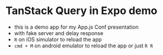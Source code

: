 # TanStack Query in Expo demo

- this is a demo app for my App.js Conf presentation
- with fake server and delay response
- `R` on iOS simulator to reload the app
- `cmd + M` on android emulator to reload the app or just `R R`
